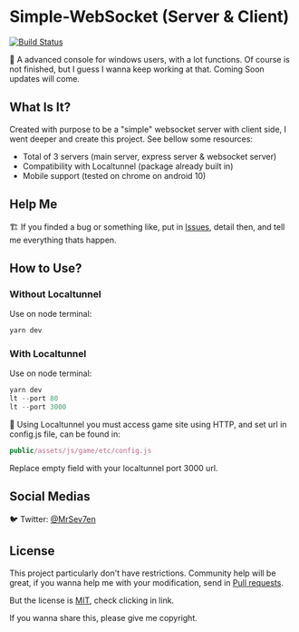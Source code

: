# Simple-WebSocket (Server & Client)

[![Build Status](https://travis-ci.org/joemccann/dillinger.svg?branch=master)](https://github.com/MrSev7en/Simple-WebSocket)

🔰 A advanced console for windows users, with a lot functions. Of course is not finished, but I guess I wanna keep working at that.
Coming Soon updates will come.

## What Is It?
Created with purpose to be a "simple" websocket server with client side, I went deeper and create this project.
See bellow some resources:

- Total of 3 servers (main server, express server & websocket server)
- Compatibility with Localtunnel (package already built in)
- Mobile support (tested on chrome on android 10)

## Help Me
🏗️ If you finded a bug or something like, put in [Issues](https://github.com/MrSev7en/Simple-WebSocket/issues), detail then, and tell me everything thats happen.

## How to Use?

### Without Localtunnel
Use on node terminal:

```javascript
yarn dev
```

### With Localtunnel
Use on node terminal:

```javascript
yarn dev
lt --port 80
lt --port 3000
```

🚧 Using Localtunnel you must access game site using HTTP, and set url in config.js file, can be found in:

```javascript
public/assets/js/game/etc/config.js
```

Replace empty field with your localtunnel port 3000 url.

## Social Medias
🐦 Twitter: [@MrSev7en](https://twitter.com/MrSev7en/)

## License
This project particularly don't have restrictions. Community help will be great, if you wanna help me with your modification, send in [Pull requests](https://github.com/MrSev7en/Simple-WebSocket/pulls).

But the license is [MIT](https://github.com/MrSev7en/Simple-WebSocket/blob/master/LICENSE), check clicking in link.

If you wanna share this, please give me copyright.

